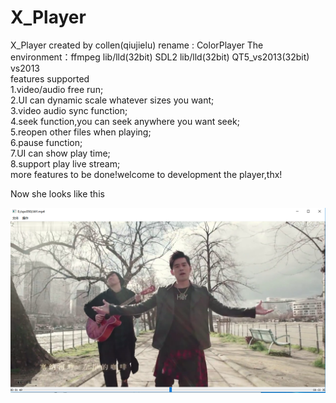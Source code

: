 # X_Player
X_Player created by collen(qiujielu)
rename : ColorPlayer
The environment：ffmpeg lib/lld(32bit) SDL2 lib/lld(32bit) QT5_vs2013(32bit) vs2013  
features supported  
1.video/audio free run;  
2.UI can dynamic scale whatever sizes you want;  
3.video audio sync function;  
4.seek function,you can seek anywhere you want seek;  
5.reopen other files when playing;  
6.pause function;  
7.UI can show play time;  
8.support play live stream;  
more features to be done!welcome to development the player,thx!  

Now she looks like this  

![colorPlayer](img/colorPlayer.PNG)  

